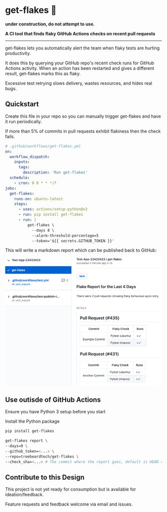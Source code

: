 # get-flakes 🍦

**under construction, do not attempt to use.**

**A CI tool that finds flaky GitHub Actions checks on recent pull requests**

---

get-flakes lets you automatically alert the team when flaky tests are hurting productivity.

It does this by querying your GitHub repo's recent check runs for GitHub Actions activity. When an action has been restarted and gives a different result, get-flakes marks this as flaky.

Excessive test retrying slows delivery, wastes resources, and hides real bugs.

## Quickstart

Create this file in your repo so you can manually trigger get-flakes and have it run periodically.

If more than 5% of commits in pull requests exhibit flakiness then the check fails.

```yaml
# .github/workflows/get-flakes.yml
on:
  workflow_dispatch:
    inputs:
      tags:
        description: 'Run get-flakes'
  schedule:
    - cron: 0 0 * * */7
jobs:
  get-flakes:
    runs-on: ubuntu-latest
    steps:
      - uses: actions/setup-python@v2
      - run: pip install get-flakes
      - run: |
          get-flakes \
            --days 8 \
            --alarm-threshold-percentage=5
            --token='${{ secrets.GITHUB_TOKEN }}'
```

This will write a markdown report which can be published back to GitHub:

<p align="center">
  <img width="700" src="docs/report.png">
</p>


## Use outisde of GitHub Actions


Ensure you have Python 3 setup before you start

Install the Python package

```sh
pip install get-flakes
```

```sh
get-flakes report \
--days=9 \
--github_token=<...> \
--repo=treebeardtech/get-flakes \
--check_sha=<...> # The commit where the report goes, default is HEAD commit
```



## Contribute to this Design

This project is not yet ready for consumption but is available for ideation/feedback.

Feature requests and feedback welcome via email and issues.
